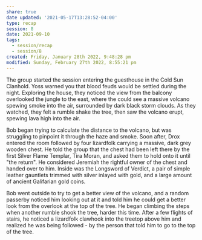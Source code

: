 ```yaml
---
share: true
date updated: '2021-05-17T13:28:52-04:00'
type: recap
session: 8
date: 2021-09-10
tags:
  - session/recap
  - session/8
created: Friday, January 28th 2022, 9:48:28 pm
modified: Sunday, February 27th 2022, 8:55:21 pm
---
```


The group started the session entering the guesthouse in the Cold Sun Clanhold. Yoss warned you that blood feuds would be settled during the night. Exploring the house, they noticed the view from the balcony overlooked the jungle to the east, where the could see a massive volcano spewing smoke into the air, surrounded by dark black storm clouds. As they watched, they felt a rumble shake the tree, then saw the volcano erupt, spewing lava high into the air.

Bob began trying to calculate the distance to the volcano, but was struggling to pinpoint it through the haze and smoke. Soon after, Drox entered the room followed by four lizardfolk carrying a massive, dark grey wooden chest. He told the group that the chest had been left there by the first Silver Flame Templar, Tira Moran, and asked them to hold onto it until "the return". He considered Jeremiah the rightful owner of the chest and handed over to him. Inside was the Longsword of Verdict, a pair of simple leather gauntlets trimmed with silver inlayed with gold, and a large amount of ancient Galifarian gold coins.

Bob went outside to try to get a better view of the volcano, and a random passerby noticed him looking out at it and told him he could get a better look from the overlook at the top of the tree. He began climbing the steps when another rumble shook the tree, harder this time. After a few flights of stairs, he noticed a lizardfolk clawhook into the treetop above him and realized he was being followed - by the person that told him to go to the top of the tree.
